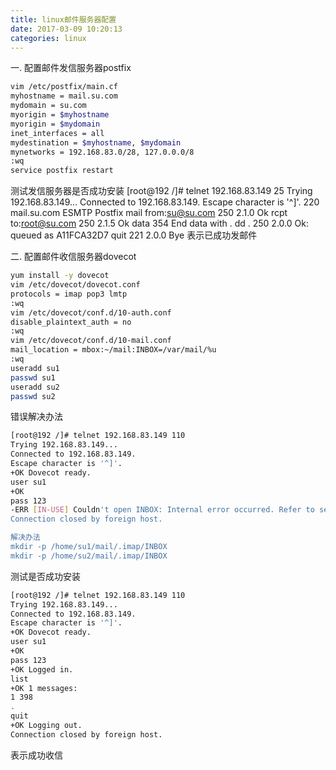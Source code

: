 ```yaml
---
title: linux邮件服务器配置
date: 2017-03-09 10:20:13
categories: linux
---
```


一. 配置邮件发信服务器postfix
```bash
vim /etc/postfix/main.cf
myhostname = mail.su.com
mydomain = su.com
myorigin = $myhostname
myorigin = $mydomain
inet_interfaces = all
mydestination = $myhostname, $mydomain
mynetworks = 192.168.83.0/28, 127.0.0.0/8
:wq
service postfix restart
```
测试发信服务器是否成功安装
[root@192 /]# telnet 192.168.83.149 25
Trying 192.168.83.149...
Connected to 192.168.83.149.
Escape character is '^]'.
220 mail.su.com ESMTP Postfix
mail from:su@su.com
250 2.1.0 Ok
rcpt to:root@su.com
250 2.1.5 Ok
data
354 End data with <CR><LF>.<CR><LF>
dd
.
250 2.0.0 Ok: queued as A11FCA32D7
quit
221 2.0.0 Bye
表示已成功发邮件

二. 配置邮件收信服务器dovecot
```bash
yum install -y dovecot
vim /etc/dovecot/dovecot.conf
protocols = imap pop3 lmtp
:wq
vim /etc/dovecot/conf.d/10-auth.conf 
disable_plaintext_auth = no
:wq
vim /etc/dovecot/conf.d/10-mail.conf 
mail_location = mbox:~/mail:INBOX=/var/mail/%u
:wq
useradd su1
passwd su1
useradd su2
passwd su2
```

错误解决办法
```bash
[root@192 /]# telnet 192.168.83.149 110
Trying 192.168.83.149...
Connected to 192.168.83.149.
Escape character is '^]'.
+OK Dovecot ready.
user su1
+OK
pass 123
-ERR [IN-USE] Couldn't open INBOX: Internal error occurred. Refer to server log for more information. [2017-03-09 04:41:38]
Connection closed by foreign host.

解决办法
mkdir -p /home/su1/mail/.imap/INBOX
mkdir -p /home/su2/mail/.imap/INBOX
```

测试是否成功安装
```bash
[root@192 /]# telnet 192.168.83.149 110
Trying 192.168.83.149...
Connected to 192.168.83.149.
Escape character is '^]'.
+OK Dovecot ready.
user su1
+OK
pass 123
+OK Logged in.
list
+OK 1 messages:
1 398
.
quit
+OK Logging out.
Connection closed by foreign host.
```
表示成功收信






